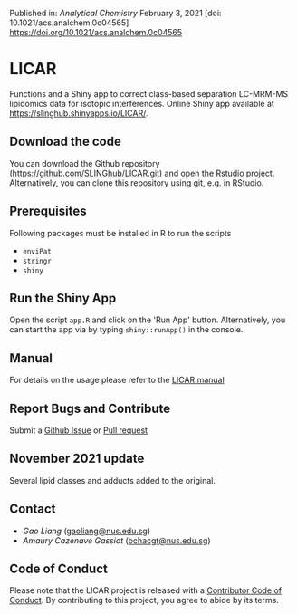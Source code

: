 Published in: *Analytical Chemistry* February 3, 2021 [doi: 10.1021/acs.analchem.0c04565] https://doi.org/10.1021/acs.analchem.0c04565

# LICAR

Functions and a Shiny app to correct class-based separation LC-MRM-MS lipidomics data for isotopic interferences.
Online Shiny app available at https://slinghub.shinyapps.io/LICAR/.

## Download the code
You can download the Github repository (https://github.com/SLINGhub/LICAR.git) and open the Rstudio project. Alternatively, you can clone this repository using git, e.g. in RStudio.  

## Prerequisites

Following packages must be installed in R to run the scripts

* `enviPat`
* `stringr`
* `shiny`

## Run the Shiny App

Open the script `app.R` and click on the 'Run App' button. Alternatively, you can start the app via by typing `shiny::runApp()` in the console.

## Manual

For details on the usage please refer to the [LICAR manual](https://github.com/SLINGhub/LICAR/blob/main/manual/LICAR_Manual.pdf)

## Report Bugs and Contribute

Submit a [Github Issue](https://github.com/SLINGhub/LICAR/issues) or [Pull request](https://github.com/SLINGhub/LICAR/pulls)

## November 2021 update

Several lipid classes and adducts added to the original.


## Contact

* *Gao Liang* (gaoliang@nus.edu.sg)
* *Amaury Cazenave Gassiot* (bchacgt@nus.edu.sg)


## Code of Conduct

Please note that the LICAR project is released with a [Contributor Code of Conduct](https://contributor-covenant.org/version/2/0/CODE_OF_CONDUCT.html). By contributing to this project, you agree to abide by its terms.
